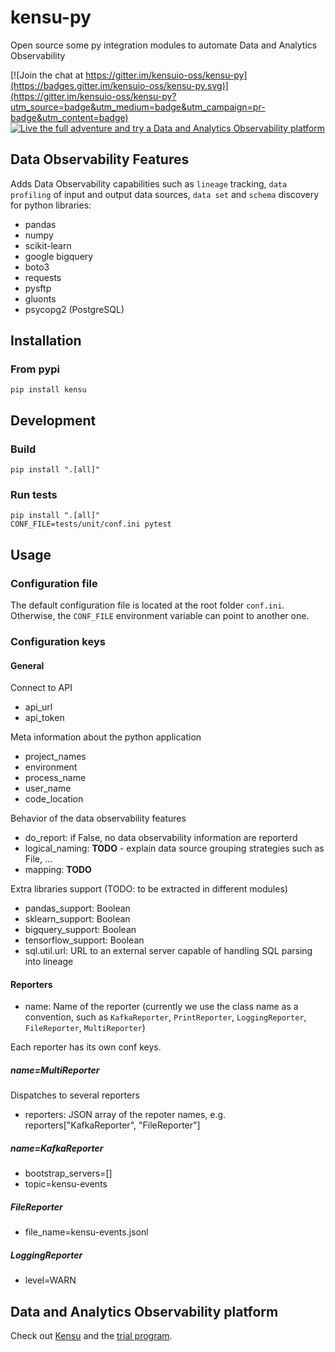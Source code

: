 # kensu-py
Open source some py integration modules to automate Data and Analytics Observability

[![Join the chat at https://gitter.im/kensuio-oss/kensu-py](https://badges.gitter.im/kensuio-oss/kensu-py.svg)](https://gitter.im/kensuio-oss/kensu-py?utm_source=badge&utm_medium=badge&utm_campaign=pr-badge&utm_content=badge)
[![Live the full adventure and try a Data and Analytics Observability platform](https://img.shields.io/static/v1?label=Platform&message=Try%20Kensu&color=blue)](https://hubs.li/H0M3Jrd0)

## Data Observability Features

Adds Data Observability capabilities such as `lineage` tracking, `data profiling` of input and output data sources, `data set` and `schema` discovery for python libraries:

- pandas
- numpy
- scikit-learn
- google bigquery
- boto3
- requests
- pysftp
- gluonts
- psycopg2 (PostgreSQL)

## Installation

### From pypi

`pip install kensu`

## Development

### Build

`pip install ".[all]"`

### Run tests

```
pip install ".[all]"
CONF_FILE=tests/unit/conf.ini pytest
```

## Usage

### Configuration file

The default configuration file is located at the root folder `conf.ini`.
Otherwise, the `CONF_FILE` environment variable can point to another one.

### Configuration keys

#### General
Connect to API
- api_url
- api_token

Meta information about the python application
- project_names
- environment
- process_name
- user_name
- code_location

Behavior of the data observability features
- do_report: if False, no data observability information are reporterd
- logical_naming: **TODO** - explain data source grouping strategies such as File, ...
- mapping: **TODO**

Extra libraries support (TODO: to be extracted in different modules)
- pandas_support: Boolean
- sklearn_support: Boolean
- bigquery_support: Boolean
- tensorflow_support: Boolean
- sql.util.url: URL to an external server capable of handling SQL parsing into lineage

#### Reporters

- name: Name of the reporter (currently we use the class name as a convention, such as `KafkaReporter`, `PrintReporter`, `LoggingReporter`, `FileReporter`, `MultiReporter`)

Each reporter has its own conf keys.

##### name=MultiReporter

Dispatches to several reporters

- reporters: JSON array of the repoter names, e.g. reporters["KafkaReporter", "FileReporter"] 

##### name=KafkaReporter

- bootstrap_servers=[]
- topic=kensu-events

##### FileReporter

- file_name=kensu-events.jsonl

##### LoggingReporter

- level=WARN

## Data and Analytics Observability platform

Check out [Kensu](https://kensu.io) and the [trial program](https://hubs.li/H0M3Jrd0).
